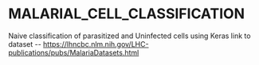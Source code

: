 # MALARIAL_CELL_CLASSIFICATION
Naive classification of parasitized and Uninfected cells using Keras
link to dataset -- https://lhncbc.nlm.nih.gov/LHC-publications/pubs/MalariaDatasets.html




